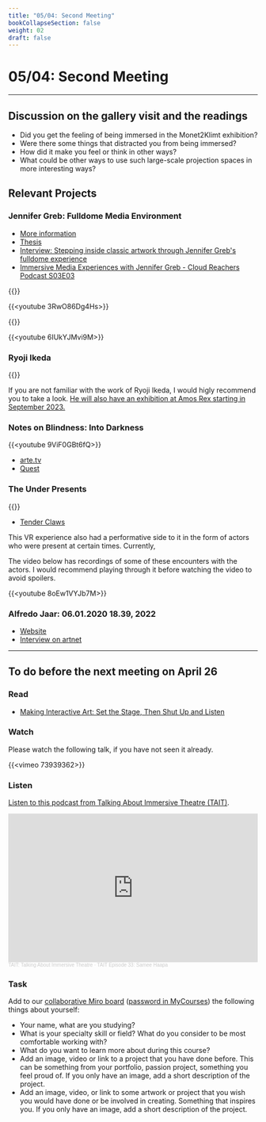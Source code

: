 ```yaml
---
title: "05/04: Second Meeting"
bookCollapseSection: false
weight: 02
draft: false
---
```


# 05/04: Second Meeting

---

## Discussion on the gallery visit and the readings

- Did you get the feeling of being immersed in the Monet2Klimt exhibition?
- Were there some things that distracted you from being immersed?
- How did it make you feel or think in other ways?
- What could be other ways to use such large-scale projection spaces in more interesting ways?

## Relevant Projects

### Jennifer Greb: Fulldome Media Environment

- [More information](http://www.jennifergreb.com/fulldome-media-environment)
- [Thesis](https://aaltodoc.aalto.fi/handle/123456789/107035)
- [Interview: Stepping inside classic artwork through Jennifer Greb's fulldome experience](https://vuo.org/greb-classic-artwork-fulldome)
- [Immersive Media Experiences with Jennifer Greb - Cloud Reachers Podcast S03E03](https://soundcloud.com/user-705936595/cloud-reachers-s03e03-jen?in=user-705936595%2Fsets%2Fcloud-reachers-podcast-season-3)

{{<youtube AeJYy6eOlK4>}}

{{<youtube 3RwO86Dg4Hs>}}

{{<youtube DWcS5TF-VpA>}}

{{<youtube 6IUkYJMvi9M>}}

### Ryoji Ikeda

{{<youtube cywFvcRR-QI>}}

If you are not familiar with the work of Ryoji Ikeda, I would higly recommend you to take a look. [He will also have an exhibition at Amos Rex starting in September 2023.](https://amosrex.fi/nayttelyt/ryoji-ikeda/)

### Notes on Blindness: Into Darkness

{{<youtube 9ViF0GBt6fQ>}}

- [arte.tv](https://www.arte.tv/digitalproductions/en/notes-on-blindness/)
- [Quest](https://www.oculus.com/experiences/quest/1946326588770583/)

### The Under Presents

{{<youtube DMblh9_El6c>}}

- [Tender Claws](https://tenderclaws.com/)

This VR experience also had a performative side to it in the form of actors who were present at certain times. Currently, 

The video below has recordings of some of these encounters with the actors. I would recommend playing through it before watching the video to avoid spoilers. 

{{<youtube 8oEw1VYJb7M>}}

### Alfredo Jaar: 06.01.2020 18.39, 2022 

- [Website](https://alfredojaar.net/projects/2022/06-01-2020-18-39/)
- [Interview on artnet](https://news.artnet.com/art-world/alfredo-jaar-whitney-biennial-2022-2093016)

---

## To do before the next meeting on April 26

### Read

- [Making Interactive Art: Set the Stage, Then Shut Up and Listen](https://www.tigoe.com/blog/category/physicalcomputing/405/)

### Watch

Please watch the following talk, if you have not seen it already.

{{<vimeo 73939362>}}

### Listen

[Listen to this podcast from Talking About Immersive Theatre (TAIT)](https://soundcloud.com/dr-joanna-bucknall/tait-episode-33-samee-haapa).

<iframe width="100%" height="300" scrolling="no" frameborder="no" allow="autoplay" src="https://w.soundcloud.com/player/?url=https%3A//api.soundcloud.com/tracks/1367017144&color=%23ff5500&auto_play=false&hide_related=false&show_comments=true&show_user=true&show_reposts=false&show_teaser=true&visual=true"></iframe><div style="font-size: 10px; color: #cccccc;line-break: anywhere;word-break: normal;overflow: hidden;white-space: nowrap;text-overflow: ellipsis; font-family: Interstate,Lucida Grande,Lucida Sans Unicode,Lucida Sans,Garuda,Verdana,Tahoma,sans-serif;font-weight: 100;"><a href="https://soundcloud.com/dr-joanna-bucknall" title="TAIT: Talking About Immersive Theatre" target="_blank" style="color: #cccccc; text-decoration: none;">TAIT: Talking About Immersive Theatre</a> · <a href="https://soundcloud.com/dr-joanna-bucknall/tait-episode-33-samee-haapa" title="TAIT Episode 33: Samee Haapa" target="_blank" style="color: #cccccc; text-decoration: none;">TAIT Episode 33: Samee Haapa</a></div>

### Task

Add to our [collaborative Miro board](https://miro.com/app/board/uXjVMYoOc3w=/?share_link_id=2364408751) ([password in MyCourses](https://mycourses.aalto.fi/mod/page/view.php?id=1033024)) the following things about yourself:
- Your name, what are you studying?
- What is your specialty skill or field? What do you consider to be most comfortable working with?
- What do you want to learn more about during this course?
- Add an image, video or link to a project that you have done before. This can be something from your portfolio, passion project, something you feel proud of. If you only have an image, add a short description of the project.
- Add an image, video, or link to some artwork or project that you wish you would have done or be involved in creating. Something that inspires you. If you only have an image, add a short description of the project.